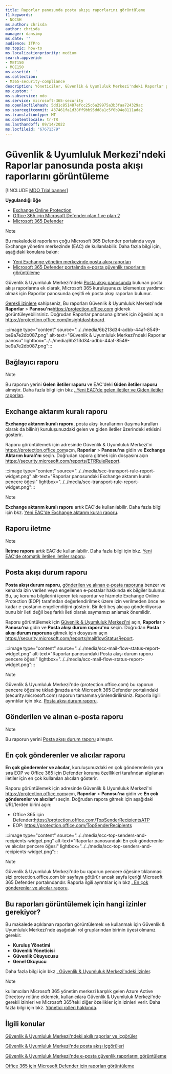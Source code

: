 ```yaml
---
title: Raporlar panosunda posta akışı raporlarını görüntüleme
f1.keywords:
- NOCSH
ms.author: chrisda
author: chrisda
manager: dansimp
ms.date: ''
audience: ITPro
ms.topic: how-to
ms.localizationpriority: medium
search.appverid:
- MET150
- MOE150
ms.assetid: ''
ms.collection:
- M365-security-compliance
description: Yöneticiler, Güvenlik & Uyumluluk Merkezi'ndeki Raporlar panosunda bulunan posta akışı raporları hakkında bilgi edinebilir.
ms.custom: ''
ms.subservice: mdo
ms.service: microsoft-365-security
ms.openlocfilehash: 5dd1c851487efcc25c6a29975a3b3faa724329ac
ms.sourcegitcommit: 437461fa1d38ff9bb95dd8a1c5f0b94e8111ada2
ms.translationtype: MT
ms.contentlocale: tr-TR
ms.lasthandoff: 09/14/2022
ms.locfileid: "67671379"
---
```

# <a name="view-mail-flow-reports-in-the-reports-dashboard-in-security--compliance-center"></a>Güvenlik & Uyumluluk Merkezi'ndeki Raporlar panosunda posta akışı raporlarını görüntüleme

[!INCLUDE [MDO Trial banner](../includes/mdo-trial-banner.md)]

**Uygulandığı öğe**
- [Exchange Online Protection](exchange-online-protection-overview.md)
- [Office 365 için Microsoft Defender plan 1 ve plan 2](defender-for-office-365.md)
- [Microsoft 365 Defender](../defender/microsoft-365-defender.md)

> [!NOTE]
>
> Bu makaledeki raporların çoğu Microsoft 365 Defender portalında veya Exchange yönetim merkezinde (EAC) de kullanılabilir. Daha fazla bilgi için, aşağıdaki konulara bakın:
>
> - [Yeni Exchange yönetim merkezinde posta akışı raporları](/exchange/monitoring/mail-flow-reports/mail-flow-reports)
> - [Microsoft 365 Defender portalında e-posta güvenlik raporlarını görüntüleme](view-email-security-reports.md)

Güvenlik & Uyumluluk Merkezi'ndeki [Posta akışı panosunda](mail-flow-insights-v2.md) bulunan posta akışı raporlarına ek olarak, Microsoft 365 kuruluşunuzu izlemenize yardımcı olmak için Raporlar panosunda çeşitli ek posta akışı raporları bulunur.

[Gerekli izinlere](#what-permissions-are-needed-to-view-these-reports) sahipseniz, Bu raporları Güvenlik & Uyumluluk Merkezi'nde **Raporlar** \> **Panosu'na**<https://protection.office.com> giderek görüntüleyebilirsiniz. Doğrudan Raporlar panosuna gitmek için öğesini açın <https://protection.office.com/insightdashboard>.

:::image type="content" source="../../media/6b213d34-adbb-44af-8549-be9a7e2db087.png" alt-text="Güvenlik & Uyumluluk Merkezi'ndeki Raporlar panosu" lightbox="../../media/6b213d34-adbb-44af-8549-be9a7e2db087.png":::

## <a name="connector-report"></a>Bağlayıcı raporu

> [!NOTE]
> Bu raporun yerini **Gelen iletiler raporu** ve EAC'deki **Giden iletiler raporu** almıştır. Daha fazla bilgi için bkz [. Yeni EAC'de gelen iletiler ve Giden iletiler raporları](/exchange/monitoring/mail-flow-reports/mfr-inbound-messages-and-outbound-messages-reports).

## <a name="exchange-transport-rule-report"></a>Exchange aktarım kuralı raporu

**Exchange aktarım kuralı raporu**, posta akışı kurallarının (taşıma kuralları olarak da bilinir) kuruluşunuzdaki gelen ve giden iletiler üzerindeki etkisini gösterir.

Raporu görüntülemek için adresinde Güvenlik & Uyumluluk Merkezi'ni <https://protection.office.com>açın, **Raporlar** \> **Panosu'na** gidin ve **Exchange Aktarım kuralı'nı** seçin. Doğrudan rapora gitmek için dosyasını açın <https://security.microsoft.com/reports/ETRRuleReport>.

:::image type="content" source="../../media/scc-transport-rule-report-widget.png" alt-text="Raporlar panosundaki Exchange aktarım kuralı pencere öğesi" lightbox="../../media/scc-transport-rule-report-widget.png":::

> [!NOTE]
> **Exchange aktarım kuralı raporu** artık EAC'de kullanılabilir. Daha fazla bilgi için bkz. [Yeni EAC'de Exchange aktarım kuralı raporu](/exchange/monitoring/mail-flow-reports/mfr-exchange-transport-rule-report).

## <a name="forwarding-report"></a>Raporu iletme

> [!NOTE]
> **İletme raporu** artık EAC'de kullanılabilir. Daha fazla bilgi için bkz. [Yeni EAC'de otomatik iletilen iletiler raporu](/exchange/monitoring/mail-flow-reports/mfr-auto-forwarded-messages-report).

## <a name="mailflow-status-report"></a>Posta akışı durum raporu

**Posta akışı durum raporu**, [gönderilen ve alınan e-posta raporuna](#sent-and-received-email-report) benzer ve kenarda izin verilen veya engellenen e-postalar hakkında ek bilgiler bulunur. Bu, uç koruma bilgilerini içeren tek rapordur ve hizmete Exchange Online Protection (EOP) tarafından değerlendirilmek üzere izin verilmeden önce ne kadar e-postanın engellendiğini gösterir. Bir ileti beş alıcıya gönderiliyorsa bunu bir ileti değil beş farklı ileti olarak saymamızı anlamak önemlidir.

Raporu görüntülemek için [Güvenlik & Uyumluluk Merkezi'ni](https://protection.office.com) açın, **Raporlar** \> **Panosu'na** gidin ve **Posta akışı durum raporu'nu** seçin. Doğrudan **Posta akışı durum raporuna** gitmek için dosyasını açın <https://security.microsoft.com/reports/mailflowStatusReport>.

:::image type="content" source="../../media/scc-mail-flow-status-report-widget.png" alt-text="Raporlar panosundaki Posta akışı durum raporu pencere öğesi" lightbox="../../media/scc-mail-flow-status-report-widget.png":::

> [!NOTE]
> Güvenlik & Uyumluluk Merkezi'nde (protection.office.com) bu raporun pencere öğesine tıkladığınızda artık Microsoft 365 Defender portalındaki (security.microsoft.com) raporun tamamına yönlendirilirsiniz. Raporla ilgili ayrıntılar için bkz. [Posta akışı durum raporu](view-email-security-reports.md#mailflow-status-report).

## <a name="sent-and-received-email-report"></a>Gönderilen ve alınan e-posta raporu

> [!NOTE]
> Bu raporun yerini [Posta akışı durum raporu](#mailflow-status-report) almıştır.

## <a name="top-senders-and-recipients-report"></a>En çok gönderenler ve alıcılar raporu

**En çok gönderenler ve alıcılar**, kuruluşunuzdaki en çok gönderenlerin yanı sıra EOP ve Office 365 için Defender koruma özellikleri tarafından algılanan iletiler için en çok kullanılan alıcıları gösterir.

Raporu görüntülemek için adresinde Güvenlik & Uyumluluk Merkezi'ni <https://protection.office.com>açın, **Raporlar** \> **Panosu'na** gidin ve **En çok gönderenler ve alıcılar'ı** seçin. Doğrudan rapora gitmek için aşağıdaki URL'lerden birini açın:

- Office 365 için Defender:<https://protection.office.com/TopSenderRecipientsATP>
- EOP: <https://protection.office.com/TopSenderRecipients>

:::image type="content" source="../../media/scc-top-senders-and-recipients-widget.png" alt-text="Raporlar panosundaki En çok gönderenler ve alıcılar pencere öğesi" lightbox="../../media/scc-top-senders-and-recipients-widget.png":::

> [!NOTE]
> Güvenlik & Uyumluluk Merkezi'nde bu raporun pencere öğesine tıklanması sizi protection.office.com bir sayfaya götürür ancak sayfa içeriği Microsoft 365 Defender portalındandır. Raporla ilgili ayrıntılar için bkz [. En çok gönderenler ve alıcılar raporu](view-email-security-reports.md#top-senders-and-recipients-report).

## <a name="what-permissions-are-needed-to-view-these-reports"></a>Bu raporları görüntülemek için hangi izinler gerekiyor?

Bu makalede açıklanan raporları görüntülemek ve kullanmak için Güvenlik & Uyumluluk Merkezi'nde aşağıdaki rol gruplarından birinin üyesi olmanız gerekir:

- **Kuruluş Yönetimi**
- **Güvenlik Yöneticisi**
- **Güvenlik Okuyucusu**
- **Genel Okuyucu**

Daha fazla bilgi için bkz [. Güvenlik & Uyumluluk Merkezi'ndeki İzinler](permissions-in-the-security-and-compliance-center.md).

> [!NOTE]
> kullanıcıları Microsoft 365 yönetim merkezi karşılık gelen Azure Active Directory rolüne eklemek, kullanıcılara Güvenlik & Uyumluluk Merkezi'nde gerekli izinleri _ve_ Microsoft 365'teki diğer özellikler için izinleri verir. Daha fazla bilgi için bkz. [Yönetici rolleri hakkında](../../admin/add-users/about-admin-roles.md).

## <a name="related-topics"></a>İlgili konular

[Güvenlik & Uyumluluk Merkezi'ndeki akıllı raporlar ve içgörüler](reports-and-insights-in-security-and-compliance.md)

[Güvenlik & Uyumluluk Merkezi'nde posta akışı içgörüleri](mail-flow-insights-v2.md)

[Güvenlik & Uyumluluk Merkezi'nde e-posta güvenlik raporlarını görüntüleme](view-email-security-reports.md)

[Office 365 için Microsoft Defender için raporları görüntüleme](view-reports-for-mdo.md)

